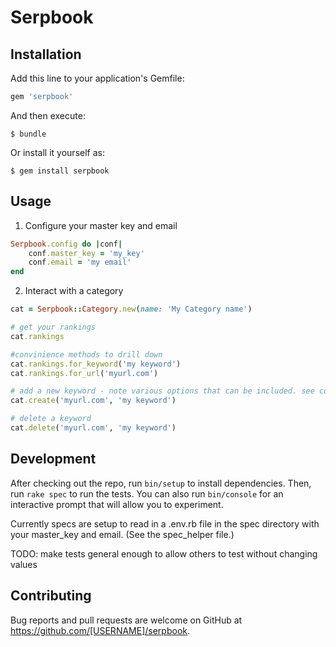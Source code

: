 # Serpbook


## Installation

Add this line to your application's Gemfile:

```ruby
gem 'serpbook'
```

And then execute:

    $ bundle

Or install it yourself as:

    $ gem install serpbook

## Usage

1. Configure your master key and email

```ruby
Serpbook.config do |conf|
    conf.master_key = 'my_key'
    conf.email = 'my email'
end
````

2. Interact with a category

```ruby
cat = Serpbook::Category.new(name: 'My Category name')

# get your rankings
cat.rankings

#convinience methods to drill down
cat.rankings.for_keyword('my keyword')
cat.rankings.for_url('myurl.com')

# add a new keyword - note various options that can be included. see code at lib/serpbook/category.rb
cat.create('myurl.com', 'my keyword')

# delete a keyword
cat.delete('myurl.com', 'my keyword')
````



## Development

After checking out the repo, run `bin/setup` to install dependencies. Then, run `rake spec` to run the tests. You can also run `bin/console` for an interactive prompt that will allow you to experiment.

Currently specs are setup to read in a .env.rb file in the spec directory with your master_key and email. (See the spec_helper file.)

TODO: make tests general enough to allow others to test without changing values

## Contributing

Bug reports and pull requests are welcome on GitHub at https://github.com/[USERNAME]/serpbook.

